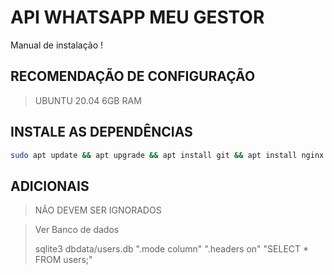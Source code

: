 # API WHATSAPP MEU GESTOR
Manual de instalação !

## RECOMENDAÇÃO DE CONFIGURAÇÃO
> UBUNTU 20.04
> 6GB RAM

## INSTALE AS DEPENDÊNCIAS
```bash
sudo apt update && apt upgrade && apt install git && apt install nginx && sudo apt-get install curl && sudo apt-get install gcc && sudo apt-get install sqlite3
```

## ADICIONAIS


> NÃO DEVEM SER IGNORADOS

> Ver Banco de dados
>
> sqlite3 dbdata/users.db ".mode column" ".headers on" "SELECT * FROM users;"
